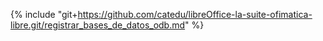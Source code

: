 {% include "git+https://github.com/catedu/libreOffice-la-suite-ofimatica-libre.git/registrar_bases_de_datos_odb.md" %}